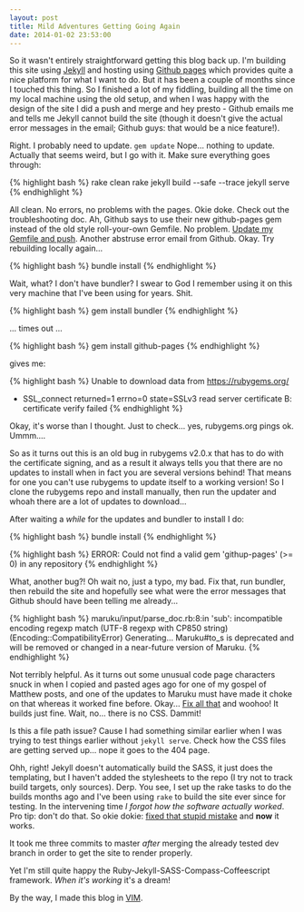```yaml
---
layout: post
title: Mild Adventures Getting Going Again
date: 2014-01-02 23:53:00
---
```


So it wasn't entirely straightforward getting this blog back up. I'm building this site using [Jekyll](http://jekyllrb.com/) and hosting using [Github pages](http://pages.github.com/) which provides quite a nice platform for what I want to do. But it has been a couple of months since I touched this thing. So I finished a lot of my fiddling, building all the time on my local machine using the old setup, and when I was happy with the design of the site I did a push and merge and hey presto - Github emails me and tells me Jekyll cannot build the site (though it doesn't give the actual error messages in the email; Github guys: that would be a nice feature!).

Right. I probably need to update. `gem update` Nope... nothing to update. Actually that seems weird, but I go with it. Make sure everything goes through:

{% highlight bash %}
 rake clean
 rake
 jekyll build --safe --trace
 jekyll serve
{% endhighlight %}

All clean. No errors, no problems with the pages. Okie doke. Check out the troubleshooting doc. Ah, Github says to use their new github-pages gem instead of the old style roll-your-own Gemfile. No problem. [Update my Gemfile and push](https://github.com/gazebodude/gazebodude.github.com/commit/e7f55dfe450ef85197708573bdb4a9231b74c6db). Another abstruse error email from Github. Okay. Try rebuilding locally again...

{% highlight bash %}
 bundle install
{% endhighlight %}

Wait, what? I don't have bundler? I swear to God I remember using it on this very machine that I've been using for years. Shit.

{% highlight bash %}
 gem install bundler
{% endhighlight %}

... times out ...

{% highlight bash %}
 gem install github-pages
{% endhighlight %}

gives me:

{% highlight bash %}
Unable to download data from https://rubygems.org/
- SSL_connect returned=1 errno=0 state=SSLv3 read 
server certificate B: certificate verify failed 
{% endhighlight %}

Okay, it's worse than I thought. Just to check... yes, rubygems.org pings ok. Ummm....

So as it turns out this is an old bug in rubygems v2.0.x that has to do with the certificate signing, and as a result it always tells you that there are no updates to install when in fact you are several versions behind! That means for one you can't use rubygems to update itself to a working version! So I clone the rubygems repo and install manually, then run the updater and whoah there are a lot of updates to download...

After waiting a *while* for the updates and bundler to install I do:

{% highlight bash %}
 bundle install
{% endhighlight %}

{% highlight bash %}
ERROR:  Could not find a valid gem
'githup-pages' (>= 0) in any repository
{% endhighlight %}

What, another bug?! Oh wait no, just a typo, my bad. Fix that, run bundler, then rebuild the site and hopefully see what were the error messages that Github should have been telling me already...

{% highlight bash %}
maruku/input/parse_doc.rb:8:in 'sub':
incompatible encoding regexp match
(UTF-8 regexp with CP850 string)
(Encoding::CompatibilityError)
Generating...
Maruku#to_s is deprecated and will be removed
or changed in a near-future version of Maruku.
{% endhighlight %}

Not terribly helpful. As it turns out some unusual code page characters snuck in when I copied and pasted ages ago for one of my gospel of Matthew posts, and one of the updates to Maruku must have made it choke on that whereas it worked fine before. Okay... [Fix all that](https://github.com/gazebodude/gazebodude.github.com/commit/b196c3806a17cfb7e06f5d6070ef115eb26f9721) and woohoo! It builds just fine. Wait, no... there is no CSS. Dammit!

Is this a file path issue? Cause I had something similar earlier when I was trying to test things earlier without `jekyll serve`. Check how the CSS files are getting served up... nope it goes to the 404 page.

Ohh, right! Jekyll doesn't automatically build the SASS, it just does the templating, but I haven't added the stylesheets to the repo (I try not to track build targets, only sources). Derp. You see, I set up the rake tasks to do the builds months ago and I've been using `rake` to build the site ever since for testing. In the intervening time *I forgot how the software actually worked*. Pro tip: don't do that. So okie dokie: [fixed that stupid mistake](https://github.com/gazebodude/gazebodude.github.com/commit/76a385cd54e6bba51ca10aed39c2e1539727737a) and **now** it works.

It took me three commits to master *after* merging the already tested dev branch in order to get the site to render properly.

Yet I'm still quite happy the Ruby-Jekyll-SASS-Compass-Coffeescript framework. *When it's working* it's a dream!

By the way, I made this blog in [VIM](http://www.vim.org/).
